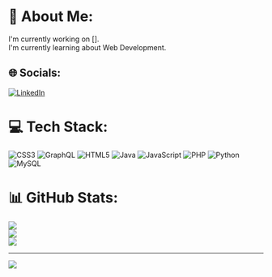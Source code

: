 # 💫 About Me:
I'm currently working on [].<br>I'm currently learning about Web Development.<br>


## 🌐 Socials:
[![LinkedIn](https://img.shields.io/badge/LinkedIn-%230077B5.svg?logo=linkedin&logoColor=white)](https://linkedin.com/in/badr-abdulmohsen-al0lehyani-610029244) 

# 💻 Tech Stack:
![CSS3](https://img.shields.io/badge/css3-%231572B6.svg?style=for-the-badge&logo=css3&logoColor=white) ![GraphQL](https://img.shields.io/badge/-GraphQL-E10098?style=for-the-badge&logo=graphql&logoColor=white) ![HTML5](https://img.shields.io/badge/html5-%23E34F26.svg?style=for-the-badge&logo=html5&logoColor=white) ![Java](https://img.shields.io/badge/java-%23ED8B00.svg?style=for-the-badge&logo=java&logoColor=white) ![JavaScript](https://img.shields.io/badge/javascript-%23323330.svg?style=for-the-badge&logo=javascript&logoColor=%23F7DF1E) ![PHP](https://img.shields.io/badge/php-%23777BB4.svg?style=for-the-badge&logo=php&logoColor=white) ![Python](https://img.shields.io/badge/python-3670A0?style=for-the-badge&logo=python&logoColor=ffdd54) ![MySQL](https://img.shields.io/badge/mysql-%2300f.svg?style=for-the-badge&logo=mysql&logoColor=white)
# 📊 GitHub Stats:
![](https://github-readme-stats.vercel.app/api?username=badr286&theme=dark&hide_border=false&include_all_commits=true&count_private=false)<br/>
![](https://github-readme-streak-stats.herokuapp.com/?user=badr286&theme=dark&hide_border=false)<br/>
![](https://github-readme-stats.vercel.app/api/top-langs/?username=badr286&theme=dark&hide_border=false&include_all_commits=true&count_private=false&layout=compact)

---
[![](https://visitcount.itsvg.in/api?id=badr286&icon=0&color=0)](https://visitcount.itsvg.in)
